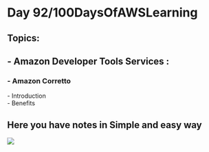 <h1>Day 92/100DaysOfAWSLearning</h1>


<h2>Topics:</h2>


<h2> - Amazon Developer Tools Services : </h2>
  <h3> - Amazon Corretto </h3>
          - Introduction <br>
          - Benefits <br>
         
        
   
   <h2> Here you have notes in Simple and easy way </h2>
   
   <img src = "https://github.com/thetechgirlgita/100-days-of-aws-learning/blob/master/Images/Day92/92_jpg?raw=true">
  
 
